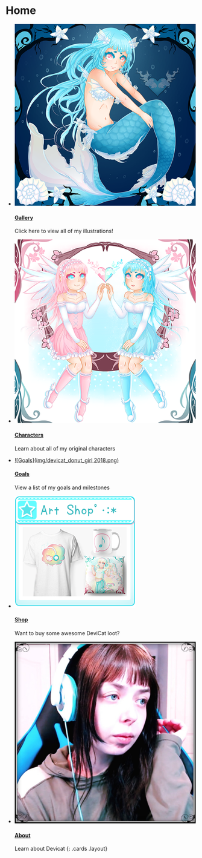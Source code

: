 # Home

* [![Gallery](img/ShizukoMermaid2018.png)](gallery)

  #### [Gallery](gallery)

  Click here to view all of my illustrations!

* [![Characters](img/ccb_lolita_twins_2018.png)](characters)

  #### [Characters](characters)

  Learn about all of my original characters

* [![Goals](img/devicat_donut_girl 2018.png)](goals)

  #### [Goals](goals)

  View a list of my goals and milestones

* [![Shop](img/artshop_panel.png)](https://www.redbubble.com/people/devicatoutlet/shop/)

  #### [Shop](https://www.redbubble.com/people/devicatoutlet/shop/)

  Want to buy some awesome DeviCat loot?

* [![About](img/aboutdevicat.png)](about)

  #### [About](about)

  Learn about Devicat
{: .cards .layout}
